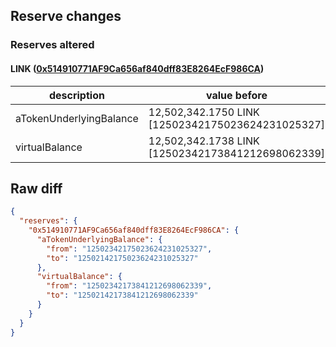 ## Reserve changes

### Reserves altered

#### LINK ([0x514910771AF9Ca656af840dff83E8264EcF986CA](https://etherscan.io/address/0x514910771AF9Ca656af840dff83E8264EcF986CA))

| description | value before | value after |
| --- | --- | --- |
| aTokenUnderlyingBalance | 12,502,342.1750 LINK [12502342175023624231025327] | 12,502,142.1750 LINK [12502142175023624231025327] |
| virtualBalance | 12,502,342.1738 LINK [12502342173841212698062339] | 12,502,142.1738 LINK [12502142173841212698062339] |


## Raw diff

```json
{
  "reserves": {
    "0x514910771AF9Ca656af840dff83E8264EcF986CA": {
      "aTokenUnderlyingBalance": {
        "from": "12502342175023624231025327",
        "to": "12502142175023624231025327"
      },
      "virtualBalance": {
        "from": "12502342173841212698062339",
        "to": "12502142173841212698062339"
      }
    }
  }
}
```